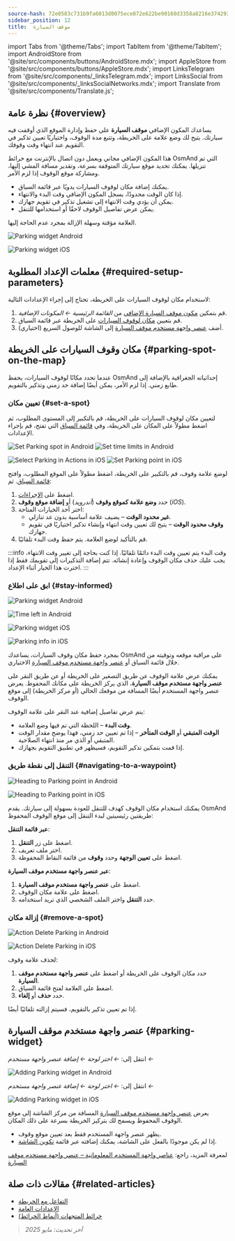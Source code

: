 ```yaml
---
source-hash: 72e0583c731b9fa6013d0075ece872e622be90160d3358a8216e374293cf5f00
sidebar_position: 12
title:  موقف السيارة
---
```

import Tabs from '@theme/Tabs';
import TabItem from '@theme/TabItem';
import AndroidStore from '@site/src/components/buttons/AndroidStore.mdx';
import AppleStore from '@site/src/components/buttons/AppleStore.mdx';
import LinksTelegram from '@site/src/components/_linksTelegram.mdx';
import LinksSocial from '@site/src/components/_linksSocialNetworks.mdx';
import Translate from '@site/src/components/Translate.js';



## نظرة عامة {#overview}

يساعدك المكون الإضافي **موقف السيارة** على حفظ وإدارة الموقع الذي أوقفت فيه سيارتك. يتيح لك وضع علامة على الخريطة، وتتبع مدة الوقوف، واختياريًا تعيين تذكير في التقويم عند انتهاء وقت وقوفك.

هذا المكون الإضافي مجاني ويعمل دون اتصال بالإنترنت مع خرائط OsmAnd التي تم تنزيلها. يمكنك تحديد موقع سيارتك المتوقفة بسرعة، وتقدير مسافة المشي إليها، ومشاركة موقع الوقوف إذا لزم الأمر.

- يمكنك إضافة مكان لوقوف السيارات يدويًا عبر قائمة السياق.
- إذا كان الوقت محدودًا، يسجل المكون الإضافي وقت البدء والانتهاء.
- يمكن أن يؤدي وقت الانتهاء إلى تشغيل تذكير في تقويم جهازك.
- يمكن عرض تفاصيل الوقوف لاحقًا أو استخدامها للتنقل.

العلامة مؤقتة وسهلة الإزالة بمجرد عدم الحاجة إليها.

<Tabs groupId="operating-systems" queryString="current-os">

<TabItem value="android" label="أندرويد">

![Parking widget Android](@site/static/img/plugins/parking/parking_widget_android.png)

</TabItem>

<TabItem value="ios" label="iOS">

![Parking widget iOS](@site/static/img/plugins/parking/parking_widget_ios.png)

</TabItem>

</Tabs>


## معلمات الإعداد المطلوبة {#required-setup-parameters}

لاستخدام مكان لوقوف السيارات على الخريطة، تحتاج إلى إجراء الإعدادات التالية:

1. قم بتمكين [مكون موقف السيارة الإضافي](../plugins/index.md#enable--disable) من *القائمة الرئيسية ← المكونات الإضافية*.
2. قم بتعيين [مكان لوقوف السيارات](#set-a-spot) على الخريطة عبر قائمة السياق.
3. (اختياري) أضف [عنصر واجهة مستخدم موقف السيارة](#parking-widget) إلى الشاشة للوصول السريع.


## مكان وقوف السيارات على الخريطة {#parking-spot-on-the-map}

عندما تحدد مكانًا لوقوف السيارات، يحفظ OsmAnd إحداثياته الجغرافية بالإضافة إلى طابع زمني. إذا لزم الأمر، يمكن أيضًا إضافة حد زمني وتذكير بالتقويم.


### تعيين مكان {#set-a-spot}

لتعيين مكان لوقوف السيارات على الخريطة، قم بالتكبير إلى المستوى المطلوب، ثم اضغط مطولاً على المكان على الخريطة، وفي [قائمة السياق](../map/map-context-menu.md) التي تفتح، قم بإجراء الإعدادات.

<Tabs groupId="operating-systems" queryString="current-os">

<TabItem value="android" label="أندرويد">

![Set Parking spot in Android](@site/static/img/plugins/parking/and_set_p_point_limit.png) ![Set time limits in Android](@site/static/img/plugins/parking/and_set_p_point4_.png)

</TabItem>

<TabItem value="ios" label="iOS">

![Select Parking in Actions in iOS](@site/static/img/plugins/parking/ios_set_p_point2.png) ![Set Parking point in iOS](@site/static/img/plugins/parking/ios_set_p_point3_-2.png)

</TabItem>

</Tabs>

لوضع علامة وقوف، قم بالتكبير على الخريطة، اضغط مطولاً على الموقع المطلوب، وافتح [قائمة السياق](../map/map-context-menu.md). ثم:

1. اضغط على [الإجراءات](../map/map-context-menu#actions).
2. حدد **وضع علامة كموقع وقوف** (*أندرويد*) أو **إضافة موقع وقوف** (*iOS*).
3. اختر أحد الخيارات المتاحة:
   - **غير محدود الوقت** – يضيف علامة أساسية بدون عد تنازلي.
   - **وقوف محدود الوقت** – يتيح لك تعيين وقت انتهاء وإنشاء تذكير اختياريًا في تقويم جهازك.
4. قم بالتأكيد لوضع العلامة. يتم حفظ وقت البدء تلقائيًا.

:::info وقت البدء
يتم تعيين وقت البدء دائمًا تلقائيًا. إذا كنت بحاجة إلى تغيير وقت الانتهاء، يجب عليك حذف مكان الوقوف وإعادة إنشائه. تتم إضافة التذكيرات إلى تقويمك فقط إذا اخترت هذا الخيار أثناء الإعداد.
:::


### ابق على اطلاع {#stay-informed}

<Tabs groupId="operating-systems" queryString="current-os">

<TabItem value="android" label="أندرويد">

![Parking widget Android](@site/static/img/plugins/parking/parking_widget_android.png)

![Time left in Android](@site/static/img/plugins/parking/and_parking_info_left.png)

</TabItem>

<TabItem value="ios" label="iOS">

![Parking widget iOS](@site/static/img/plugins/parking/parking_widget_ios.png)

![Parking info in iOS](@site/static/img/plugins/parking/ios_parking_info.png)


</TabItem>

</Tabs>

بمجرد حفظ مكان وقوف السيارات، يساعدك OsmAnd على مراقبة موقعه وتوقيته من خلال قائمة السياق أو [عنصر واجهة مستخدم موقف السيارة](#parking-widget) الاختياري.

يمكنك عرض علامة الوقوف عن طريق التصغير على الخريطة أو عن طريق النقر على **عنصر واجهة مستخدم موقف السيارة**، الذي يركز الخريطة على مكانك المحفوظ. يعرض عنصر واجهة المستخدم أيضًا المسافة من موقعك الحالي (أو مركز الخريطة) إلى موقع الوقوف.

يتم عرض تفاصيل إضافية عند النقر على علامة الوقوف:

- **وقت البدء** – اللحظة التي تم فيها وضع العلامة.
- **الوقت المتبقي** أو **الوقت المتأخر** – إذا تم تعيين حد زمني، فهذا يوضح مقدار الوقت المتبقي أو الذي مر منذ انتهاء الصلاحية.
- إذا قمت بتمكين تذكير التقويم، فسيظهر في تطبيق التقويم بجهازك.


### التنقل إلى نقطة طريق {#navigating-to-a-waypoint}

<Tabs groupId="operating-systems" queryString="current-os">

<TabItem value="android" label="أندرويد">

![Heading to Parking point in Android](@site/static/img/plugins/parking/and_navigating_to_parking.png)

</TabItem>

<TabItem value="ios" label="iOS">

![Heading to Parking point in iOS](@site/static/img/plugins/parking/ios_going_to_parking.png)

</TabItem>

</Tabs>

يمكنك استخدام مكان الوقوف كهدف للتنقل للعودة بسهولة إلى سيارتك. يقدم OsmAnd طريقتين رئيسيتين لبدء التنقل إلى موقع الوقوف المحفوظ:

**عبر قائمة التنقل**:

1. اضغط على زر **التنقل**.
2. اختر ملف تعريف.
3. اضغط على **تعيين الوجهة** وحدد **وقوف** من قائمة النقاط المحفوظة.

**عبر عنصر واجهة مستخدم موقف السيارة**:

1. اضغط على **عنصر واجهة مستخدم موقف السيارة**.
2. اضغط على علامة مكان الوقوف.
3. حدد **التنقل** واختر الملف الشخصي الذي تريد استخدامه.


### إزالة مكان {#remove-a-spot}

<Tabs groupId="operating-systems" queryString="current-os">

<TabItem value="android" label="أندرويد">

![Action Delete Parking in Android](@site/static/img/map/context_menu_limited_parking.png)

</TabItem>

<TabItem value="ios" label="iOS">

<!-- ![Action Delete Parking in Android](@site/static/img/map/context_menu_limited_parking.png) -->

![Action Delete Parking in iOS](@site/static/img/map/context_menu_limited_parking_ios.png)

</TabItem>

</Tabs>

لحذف علامة وقوف:

1. حدد مكان الوقوف على الخريطة أو اضغط على **عنصر واجهة مستخدم موقف السيارة**.
2. اضغط على العلامة لفتح قائمة السياق.
3. حدد **حذف** أو **إلغاء**.

إذا تم تعيين تذكير بالتقويم، فسيتم إزالته تلقائيًا أيضًا.


## عنصر واجهة مستخدم موقف السيارة {#parking-widget}

<Tabs groupId="operating-systems" queryString="current-os">

<TabItem value="android" label="أندرويد">

انتقل إلى: *<Translate android="true" ids="shared_string_menu,map_widget_config"/> ← اختر لوحة ← إضافة عنصر واجهة مستخدم ← <Translate android="true" ids="map_widget_parking"/>*

![Adding Parking widget in Android](@site/static/img/plugins/parking/and_adding_parking_widget_andr.png)

</TabItem>

<TabItem value="ios" label="iOS">

انتقل إلى: *<Translate ios="true" ids="shared_string_menu,layer_map_appearance"/> ← اختر لوحة ← إضافة عنصر واجهة مستخدم ← <Translate ios="true" ids="parking_place"/>*

![Adding Parking widget in iOS](@site/static/img/plugins/parking/ios_adding_parking_widget-2.png)

</TabItem>

</Tabs>

يعرض [عنصر واجهة مستخدم موقف السيارة](../widgets/info-widgets.md#parking-widget) المسافة من مركز الشاشة إلى موقع الوقوف المحفوظ ويسمح لك بتركيز الخريطة بسرعة على ذلك المكان.

- يظهر عنصر واجهة المستخدم فقط بعد تعيين موقع وقوف.
- إذا لم يكن موجودًا بالفعل على الشاشة، يمكنك إضافته عبر قائمة [تكوين الشاشة](../widgets/configure-screen.md).

لمعرفة المزيد، راجع: [عناصر واجهة المستخدم المعلوماتية – عنصر واجهة مستخدم موقف السيارة](https://osmand.net/docs/user/widgets/info-widgets#parking-widget)


## مقالات ذات صلة {#related-articles}

- [التفاعل مع الخريطة](../../user/map/interact-with-map.md)
- [الإعدادات العامة](../../user/personal/global-settings.md)
- [خرائط المتجهات (أنماط الخرائط)](../../user/map/vector-maps.md)

> *آخر تحديث: مايو 2025*